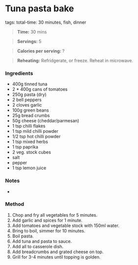 # Tuna pasta bake 
tags: total-time: 30 minutes, fish, dinner 

> **Time:** 30 mins

> **Servings:** 5

> **Calories per serving:** ?

> **Reheating:** Refridgerate, or freeze. Reheat in microwave.

### Ingredients

* 400g tinned tuna
* 2 * 400g cans of tomatoes
* 250g pasta (dry)
* 2 bell peppers
* 2 cloves garlic
* 100g green beans
* 25g bread crumbs
* 50g cheese (cheddar/parmesan)
* 1 tsp chilli flakes
* 1 tsp mild chilli powder
* 1/2 tsp hot chilli powder
* 1 tsp mixed herbs 
* 1 tsp paprika
* 2 veg. stock cubes
* salt
* pepper
* 1 tsp lemon juice
 

### Notes

* 

### Method

1. Chop and fry all vegetables for 5 minutes.
2. Add garlic and spices for 1 minute.
3. Add tomatoes and vegetable stock with 150ml water.
4. Bring to boil, simmer for 10 minutes.
5. Boil pasta.
6. Add tuna and pasta to sauce.
7. Add all to casserole dish.
8. Add breadcrumbs and grated cheese on top.
9. Grill for 3-4 minutes until topping is golden.
